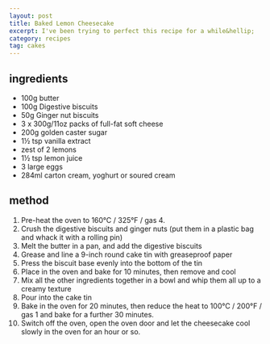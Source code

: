 ```yaml
---
layout: post
title: Baked Lemon Cheesecake
excerpt: I've been trying to perfect this recipe for a while&hellip;
category: recipes
tag: cakes
---
```


ingredients
-----------

* 100g butter
* 100g Digestive biscuits
* 50g Ginger nut biscuits
* 3 x 300g/11oz packs of full-fat soft cheese
* 200g golden caster sugar
* 1&frac12; tsp vanilla extract
* zest of 2 lemons
* 1&frac12; tsp lemon juice
* 3 large eggs
* 284ml carton cream, yoghurt or soured cream

method
------

1. Pre-heat the oven to 160&deg;C / 325&deg;F / gas 4.
2. Crush the digestive biscuits and ginger nuts (put them in a plastic bag and whack it with a rolling pin)
3. Melt the butter in a pan, and add the digestive biscuits
4. Grease and line a 9-inch round cake tin with greaseproof paper
5. Press the biscuit base evenly into the bottom of the tin
6. Place in the oven and bake for 10 minutes, then remove and cool
7. Mix all the other ingredients together in a bowl and whip them all up to a creamy texture
8. Pour into the cake tin
9. Bake in the oven for 20 minutes, then reduce the heat to 100&deg;C / 200&deg;F / gas 1 and bake for a further 30 minutes.
10. Switch off the oven, open the oven door and let the cheesecake cool slowly in the oven for an hour or so.


